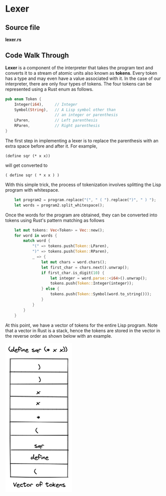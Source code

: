 # Lexer

## Source file

**lexer.rs**

## Code Walk Through

**Lexer** is a component of the interpreter that takes the program text and converts it to a stream of atomic units also known as **tokens**. Every token has a type and may even have a value associated with it. In the case of our interpreter, there are only four types of tokens. The four tokens can be represented using a Rust enum as follows.

```Rust
pub enum Token {
    Integer(i64),     // Integer
    Symbol(String),   // A Lisp symbol other than 
                      // an integer or parenthesis
    LParen,           // Left parenthesis
    RParen,           // Right parenthesis
}
```

The first step in implementing a lexer is to replace the parenthesis with an extra space before and after it. For example,

```Lisp
(define sqr (* x x))
```

will get converted to

```Lisp
( define sqr ( * x x ) )
```

With this simple trick, the process of tokenization involves splitting the Lisp program with whitespace. 

```Rust
    let program2 = program.replace("(", " ( ").replace(")", " ) ");
    let words = program2.split_whitespace();
```

Once the words for the program are obtained, they can be converted into tokens using Rust's pattern matching as follows

```Rust
    let mut tokens: Vec<Token> = Vec::new();
    for word in words {
        match word {
            "(" => tokens.push(Token::LParen),
            ")" => tokens.push(Token::RParen),
            _ => {
                let mut chars = word.chars();
                let first_char = chars.next().unwrap();
                if first_char.is_digit(10) {
                    let integer = word.parse::<i64>().unwrap();
                    tokens.push(Token::Integer(integer));
                } else {
                    tokens.push(Token::Symbol(word.to_string()));
                }
            }
        }
    }
``` 


At this point, we have a vector of tokens for the entire Lisp program. Note that a vector in Rust is a stack, hence the tokens are stored in the vector in the reverse order as shown below with an example. 

![List Recursion](images/token_stack.png)
